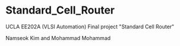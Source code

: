 Standard_Cell_Router
====================

UCLA EE202A (VLSI Automation) Final project "Standard Cell Router"


Namseok Kim and Mohammad Mohammad
